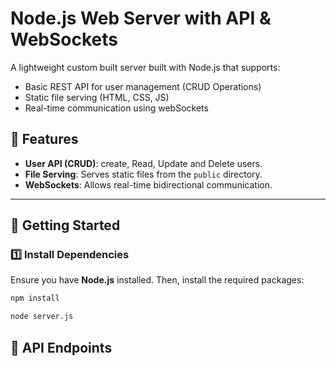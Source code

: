 # Node.js Web Server with API & WebSockets

A lightweight custom built server built with Node.js that supports:
- Basic REST API for user management (CRUD Operations)
- Static file serving (HTML, CSS, JS)
- Real-time communication using webSockets

##  📌 Features
- **User API (CRUD)**: create, Read, Update and Delete users. 
- **File Serving**: Serves static files from the `public` directory.
- **WebSockets**: Allows real-time bidirectional communication.

---

## 🚀 Getting Started

### 1️⃣ Install Dependencies
Ensure you have **Node.js** installed. Then, install the required packages:

```sh
npm install

node server.js

```

## 🔗 API Endpoints


